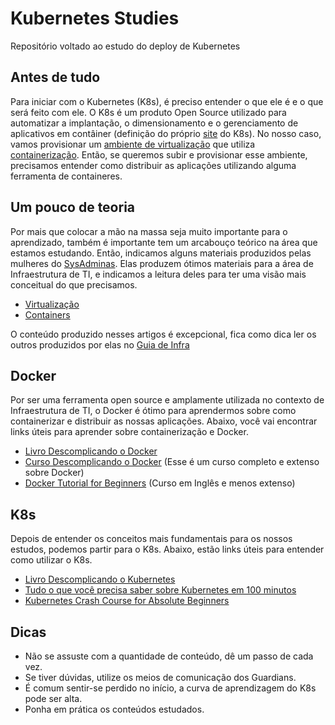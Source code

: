 # Kubernetes Studies
Repositório voltado ao estudo do deploy de Kubernetes

## Antes de tudo
Para iniciar com o Kubernetes (K8s), é preciso entender o que ele é e o que será feito com ele. O K8s é um produto Open Source utilizado para automatizar a implantação, o dimensionamento e o gerenciamento de aplicativos em contâiner (definição do próprio [site](https://kubernetes.io/pt-br/) do K8s). No nosso caso, vamos provisionar um [ambiente de virtualização](https://www.redhat.com/pt-br/topics/virtualization/what-is-virtualization) que utiliza [containerização](https://www.redhat.com/pt-br/topics/cloud-native-apps/what-is-containerization#:~:text=Conteineriza%C3%A7%C3%A3o%20%C3%A9%20o%20empacotamento%20do,em%20seu%20pr%C3%B3prio%20%22container%22.). Então, se queremos subir e provisionar esse ambiente, precisamos entender como distribuir as aplicações utilizando alguma ferramenta de containeres.


## Um pouco de teoria
Por mais que colocar a mão na massa seja muito importante para o aprendizado, também é importante tem um arcabouço teórico na área que estamos estudando. Então, indicamos alguns materiais produzidos pelas mulheres do [SysAdminas](https://medium.com/sysadminas/about). Elas produzem ótimos materiais para a área de Infraestrutura de TI, e indicamos a leitura deles para ter uma visão mais conceitual do que precisamos.
- [Virtualização](https://medium.com/sysadminas/virtualiza%C3%A7%C3%A3o-627cb0bfe266)
- [Containers](https://medium.com/sysadminas/containers-e4adf391de87)

O conteúdo produzido nesses artigos é excepcional, fica como dica ler os outros produzidos por elas no [Guia de Infra](https://medium.com/sysadminas/tagged/guiadeinfra)

## Docker
Por ser uma ferramenta open source e amplamente utilizada no contexto de Infraestrutura de TI, o Docker é ótimo para aprendermos sobre como containerizar e distribuir as nossas aplicações. Abaixo, você vai encontrar links úteis para aprender sobre containerização e Docker.
- [Livro Descomplicando o Docker](https://livro.descomplicandodocker.com.br/)
- [Curso Descomplicando o Docker](https://www.youtube.com/playlist?list=PLf-O3X2-mxDn1VpyU2q3fuI6YYeIWp5rR) (Esse é um curso completo e extenso sobre Docker)
- [Docker Tutorial for Beginners](https://youtu.be/3c-iBn73dDE) (Curso em Inglês e menos extenso)

## K8s
Depois de entender os conceitos mais fundamentais para os nossos estudos, podemos partir para o K8s. Abaixo, estão links úteis para entender como utilizar o K8s.
- [Livro Descomplicando o Kubernetes](https://livro.descomplicandokubernetes.com.br/pt/)
- [Tudo o que você precisa saber sobre Kubernetes em 100 minutos](https://youtu.be/zEOeukcJl6E)
- [Kubernetes Crash Course for Absolute Beginners](https://youtu.be/s_o8dwzRlu4)

## Dicas
- Não se assuste com a quantidade de conteúdo, dê um passo de cada vez.
- Se tiver dúvidas, utilize os meios de comunicação dos Guardians.
- É comum sentir-se perdido no início, a curva de aprendizagem do K8s pode ser alta.
- Ponha em prática os conteúdos estudados.
